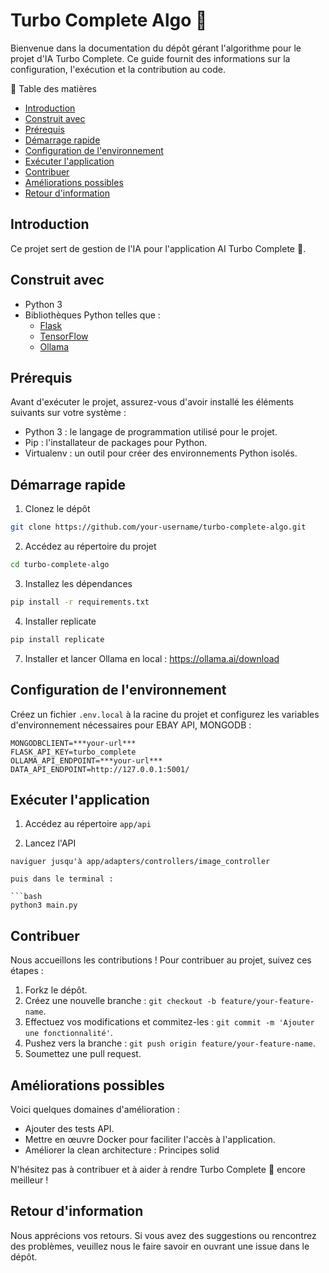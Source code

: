 # Turbo Complete Algo 🧬

Bienvenue dans la documentation du dépôt gérant l'algorithme pour le projet d'IA Turbo Complete. Ce guide fournit des informations sur la configuration, l'exécution et la contribution au code.

📜 Table des matières

- [Introduction](#introduction)
- [Construit avec](#built-with)
- [Prérequis](#prerequisites)
- [Démarrage rapide](#quick-start)
- [Configuration de l'environnement](#environment-configuration)
- [Exécuter l'application](#run-the-application)
- [Contribuer](#contributing)
- [Améliorations possibles](#to-improve)
- [Retour d'information](#feedback)

## Introduction
Ce projet sert de gestion de l'IA pour l'application AI Turbo Complete 🚀. 

## Construit avec
- Python 3
- Bibliothèques Python telles que :
  - [Flask](https://flask.palletsprojects.com/en/3.0.x/)
  - [TensorFlow](https://www.tensorflow.org/)
  - [Ollama](https://ollama.ai/)

## Prérequis
Avant d'exécuter le projet, assurez-vous d'avoir installé les éléments suivants sur votre système :

- Python 3 : le langage de programmation utilisé pour le projet.
- Pip : l'installateur de packages pour Python.
- Virtualenv : un outil pour créer des environnements Python isolés.

## Démarrage rapide

1. Clonez le dépôt

```bash
git clone https://github.com/your-username/turbo-complete-algo.git
```

2. Accédez au répertoire du projet

```bash
cd turbo-complete-algo
```

3. Installez les dépendances

```bash
pip install -r requirements.txt
```

4. Installer replicate

  ```bash
pip install replicate
```

7. Installer et lancer Ollama en local : https://ollama.ai/download

## Configuration de l'environnement
Créez un fichier `.env.local` à la racine du projet et configurez les variables d'environnement nécessaires pour EBAY API, MONGODB :

```env
MONGODBCLIENT=***your-url***
FLASK_API_KEY=turbo_complete
OLLAMA_API_ENDPOINT=***your-url***
DATA_API_ENDPOINT=http://127.0.0.1:5001/
```

## Exécuter l'application

1. Accédez au répertoire `app/api`

2. Lancez l'API

```
naviguer jusqu'à app/adapters/controllers/image_controller

puis dans le terminal : 

```bash
python3 main.py
```

## Contribuer
Nous accueillons les contributions ! Pour contribuer au projet, suivez ces étapes :

1. Forkz le dépôt.
2. Créez une nouvelle branche : `git checkout -b feature/your-feature-name`.
3. Effectuez vos modifications et commitez-les : `git commit -m 'Ajouter une fonctionnalité'`.
4. Pushez vers la branche : `git push origin feature/your-feature-name`.
5. Soumettez une pull request.

## Améliorations possibles
Voici quelques domaines d'amélioration :

- Ajouter des tests API.
- Mettre en œuvre Docker pour faciliter l'accès à l'application.
- Améliorer la clean architecture : Principes solid

N'hésitez pas à contribuer et à aider à rendre Turbo Complete 🚀 encore meilleur !

## Retour d'information
Nous apprécions vos retours. Si vous avez des suggestions ou rencontrez des problèmes, veuillez nous le faire savoir en ouvrant une issue dans le dépôt.
